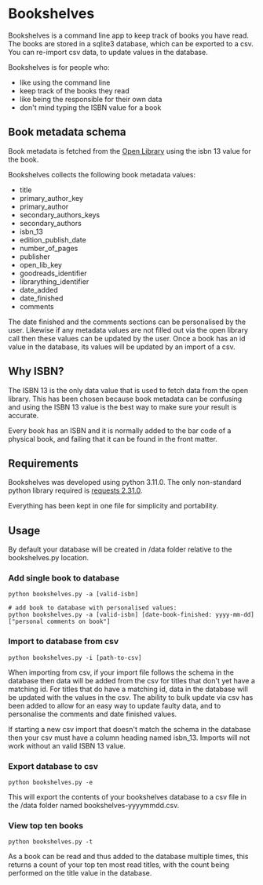 # Bookshelves

Bookshelves is a command line app to keep track of books you have read. The books are stored in a sqlite3 database, which can be exported to a csv. You can re-import csv data, to update values in the database.

Bookshelves is for people who:
* like using the command line
* keep track of the books they read
* like being the responsible for their own data
* don't mind typing the ISBN value for a book

## Book metadata schema

Book metadata is fetched from the [Open Library](https://openlibrary.org/) using the isbn 13 value for the book.

Bookshelves collects the following book metadata values:

* title
* primary_author_key
* primary_author
* secondary_authors_keys
* secondary_authors
* isbn_13
* edition_publish_date
* number_of_pages
* publisher
* open_lib_key
* goodreads_identifier
* librarything_identifier
* date_added
* date_finished
* comments

The date finished and the comments sections can be personalised by the user. Likewise if any metadata values are not filled out via the open library call then these values can be updated by the user. Once a book has an id value in the database, its values will be updated by an import of a csv.

## Why ISBN?

The ISBN 13 is the only data value that is used to fetch data from the open library. This has been chosen because book metadata can be confusing and using the ISBN 13 value is the best way to make sure your result is accurate.

Every book has an ISBN and it is normally added to the bar code of a physical book, and failing that it can be found in the front matter.

## Requirements

Bookshelves was developed using python 3.11.0. The only non-standard python library required is [requests 2.31.0](https://github.com/psf/requests).

Everything has been kept in one file for simplicity and portability.

## Usage

By default your database will be created in /data folder relative to the bookshelves.py location.

### Add single book to database

```
python bookshelves.py -a [valid-isbn]

# add book to database with personalised values:
python bookshelves.py -a [valid-isbn] [date-book-finished: yyyy-mm-dd] ["personal comments on book"]
```

### Import to database from csv

```
python bookshelves.py -i [path-to-csv]
```

When importing from csv, if your import file follows the schema in the database then data will be added from the csv for titles that don't yet have a matching id. For titles that do have a matching id, data in the database will be updated with the values in the csv. The ability to bulk update via csv has been added to allow for an easy way to update faulty data, and to personalise the comments and date finished values.

If starting a new csv import that doesn't match the schema in the database then your csv must have a column heading named isbn_13. Imports will not work without an valid ISBN 13 value.

### Export database to csv

```
python bookshelves.py -e
```

This will export the contents of your bookshelves database to a csv file in the /data folder named bookshelves-yyyymmdd.csv.

### View top ten books

```
python bookshelves.py -t
```

As a book can be read and thus added to the database multiple times, this returns a count of your top ten most read titles, with the count being performed on the title value in the database.
